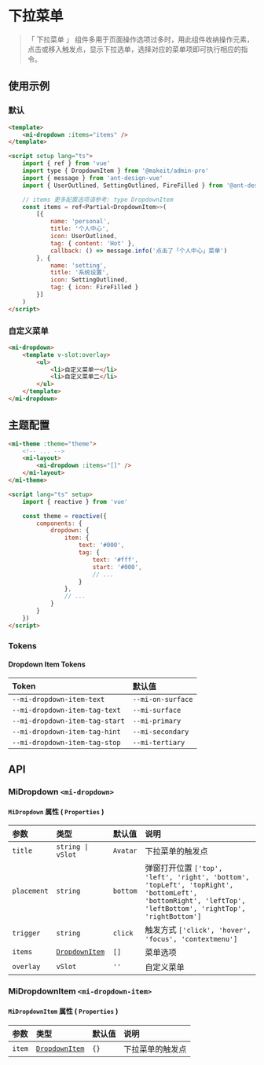 # 下拉菜单

> 「 下拉菜单 」 组件多用于页面操作选项过多时，用此组件收纳操作元素，点击或移入触发点，显示下拉选单，选择对应的菜单项即可执行相应的指令。

## 使用示例

### 默认

```html
<template>
    <mi-dropdown :items="items" />
</template>

<script setup lang="ts">
    import { ref } from 'vue'
    import type { DropdownItem } from '@makeit/admin-pro'
    import { message } from 'ant-design-vue'
    import { UserOutlined, SettingOutlined, FireFilled } from '@ant-design/icons-vue'

    // items 更多配置选项请参考: type DropdownItem
    const items = ref<Partial<DropdownItem>>(
        [{
            name: 'personal',
            title: '个人中心',
            icon: UserOutlined,
            tag: { content: 'Hot' },
            callback: () => message.info('点击了「个人中心」菜单')
        }, {
            name: 'setting',
            title: '系统设置',
            icon: SettingOutlined,
            tag: { icon: FireFilled }
        }]
    )
</script>
```

### 自定义菜单

```html
<mi-dropdown>
    <template v-slot:overlay>
        <ul>
            <li>自定义菜单一</li>
            <li>自定义菜单二</li>
        </ul>
    </template>
</mi-dropdown>
```

## 主题配置

```html
<mi-theme :theme="theme">
    <!-- ... -->
    <mi-layout>
        <mi-dropdown :items="[]" />
    </mi-layout>
</mi-theme>

<script lang="ts" setup>
    import { reactive } from 'vue'

    const theme = reactive({
        components: {
            dropdown: {
                item: {
                    text: '#000',
                    tag: {
                        text: '#fff',
                        start: '#000',
                        // ...
                    }
                },
                // ...
            }
        }
    })
</script>
```

### Tokens

#### Dropdown Item Tokens

| Token | 默认值
| :---- | :----
| `--mi-dropdown-item-text` | `--mi-on-surface`
| `--mi-dropdown-item-tag-text` | `--mi-surface`
| `--mi-dropdown-item-tag-start` | `--mi-primary`
| `--mi-dropdown-item-tag-hint` | `--mi-secondary`
| `--mi-dropdown-item-tag-stop` | `--mi-tertiary`

## API

### MiDropdown `<mi-dropdown>`

#### `MiDropdown` 属性 ( `Properties` )

| 参数 | 类型 | 默认值 | 说明
| :---- | :---- | :---- | :----
| `title` | `string \| vSlot` | `Avatar` | 下拉菜单的触发点
| `placement` | `string` | `bottom` | 弹窗打开位置 `['top', 'left', 'right', 'bottom', 'topLeft', 'topRight', 'bottomLeft', 'bottomRight', 'leftTop', 'leftBottom', 'rightTop', 'rightBottom']`
| `trigger` | `string` | `click` | 触发方式 `['click', 'hover', 'focus', 'contextmenu']`
| `items` | [`DropdownItem`](../../utils/README.md) | `[]` | 菜单选项
| `overlay` | `vSlot` | `''` | 自定义菜单

### MiDropdownItem `<mi-dropdown-item>`

#### `MiDropdownItem` 属性 ( `Properties` )

| 参数 | 类型 | 默认值 | 说明
| :---- | :---- | :---- | :----
| `item` | [`DropdownItem`](../../utils/README.md) | `{}` | 下拉菜单的触发点
